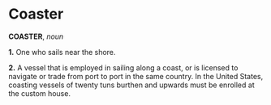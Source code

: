 # Coaster

**COASTER**, _noun_

**1.** One who sails near the shore.

**2.** A vessel that is employed in sailing along a coast, or is licensed to navigate or trade from port to port in the same country. In the United States, coasting vessels of twenty tuns burthen and upwards must be enrolled at the custom house.